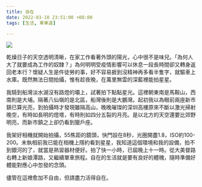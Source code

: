 ```yaml
---
title: 自在
date: 2022-03-10 23:51:00 +08:00
tags: [生活, 單車道]

---
```


[![](https://blogger.googleusercontent.com/img/a/AVvXsEitj97qu7nLTrJ90CVNBw444yMdd4aVqGUzU4TAUfw-BGKF9mAr591S4EsdStaaI5MyjWjgdFywKShclndvrsCkeBEJu3-bAkf0TPu1_1jLp51ZfGM01pR7ZPgEBDLNe2K4fIBoP6xZXrJnIMPZlZNLLoz-1YaeEhcNJlVpGEABzzGAyy2V4p0MC04L=s320)](https://blogger.googleusercontent.com/img/a/AVvXsEitj97qu7nLTrJ90CVNBw444yMdd4aVqGUzU4TAUfw-BGKF9mAr591S4EsdStaaI5MyjWjgdFywKShclndvrsCkeBEJu3-bAkf0TPu1%5F1jLp51ZfGM01pR7ZPgEBDLNe2K4fIBoP6xZXrJnIMPZlZNLLoz-1YaeEhcNJlVpGEABzzGAyy2V4p0MC04L=s6000)
  
  
乾燥日子的天空透明清晰，在家工作看著外頭的陽光，心中很不是味兒。「為何人大了就要成為工作的奴隸？」為何明明受疫情影響可以休息一段長時間卻又轉身返回老本行？懷疑人生是件徒勞的事，好不容易捱到沒精神再多看半隻字，就驅車上水庫。既然無法日間拍攝，惟有趁夜晚，在萬里無雲的深藍裡能拍星星。

  
我騎到船灣淡水湖沒有路燈的壩上，試著拍下點點星光。這裡朝東南是馬鞍山，西南則是大埔。隔著八仙嶺的是北區，船灣後則是大鵬灣。起初我以為眼前兩座新市鎮已算光亮，到拍攝時才發現雖隔高山，晚晚璀㻧的深圳高樓原來不斷以激光掃射晚空，有時如長明的燈塔，有時則如四分五裂的月亮。是以北方的天空還要比郊野明亮，而新市鎮之上卻仍看到獵戶座。

  
我架好相機就開始拍攝，55焦距的鏡頭，快門設在8秒，光圈開盡1.8，ISO約100-200。未執相前我已能在相機上隱約看到星星，我知道這個環境和我的設備，拍不到銀河的了，就當是熟習器材便好。拍了快一小時，已屆晚上十一時。從大美督路右轉上新娘潭路，又繼續單車旅程。自在的生活就是要有良好的體魄，隨時準備好體能對應心中忽發的念頭。

  
儘管在這裡愈加不自由，但請盡力活得自在。
